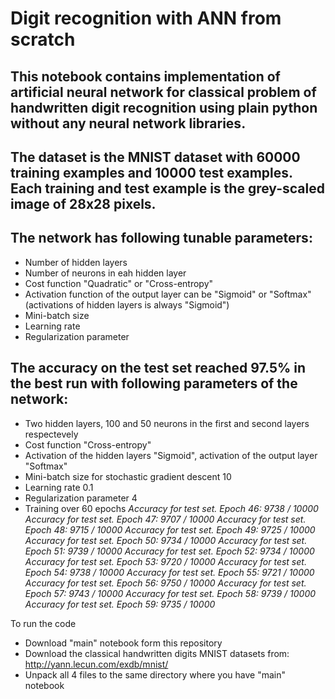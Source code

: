 # Digit recognition with ANN from scratch

## This notebook contains implementation of artificial neural network for classical problem of handwritten digit recognition using plain python without any neural network libraries.
## The dataset is the MNIST dataset with 60000 training examples and 10000 test examples. Each training and test example is the grey-scaled image of 28x28 pixels.
## The network has following tunable parameters:
* Number of hidden layers
* Number of neurons in eah hidden layer
* Cost function "Quadratic" or "Cross-entropy"
* Activation function of the output layer can be "Sigmoid" or "Softmax" (activations of hidden layers is always "Sigmoid")
* Mini-batch size
* Learning rate
* Regularization parameter
## The accuracy on the test set reached 97.5% in the best run with following parameters of the network:
* Two hidden layers, 100 and 50 neurons in the first and second layers respectevely
* Cost function "Cross-entropy"
* Activation of the hidden layers "Sigmoid", activation of the output layer "Softmax"
* Mini-batch size for stochastic gradient descent 10
* Learning rate 0.1
* Regularization parameter 4
* Training over 60 epochs
*Accuracy for test set. Epoch 46: 9738 / 10000
Accuracy for test set. Epoch 47: 9707 / 10000
Accuracy for test set. Epoch 48: 9715 / 10000
Accuracy for test set. Epoch 49: 9725 / 10000
Accuracy for test set. Epoch 50: 9734 / 10000
Accuracy for test set. Epoch 51: 9739 / 10000
Accuracy for test set. Epoch 52: 9734 / 10000
Accuracy for test set. Epoch 53: 9720 / 10000
Accuracy for test set. Epoch 54: 9738 / 10000
Accuracy for test set. Epoch 55: 9721 / 10000
Accuracy for test set. Epoch 56: 9750 / 10000
Accuracy for test set. Epoch 57: 9743 / 10000
Accuracy for test set. Epoch 58: 9739 / 10000
Accuracy for test set. Epoch 59: 9735 / 10000*

To run the code
- Download "main" notebook form this repository
- Download the classical handwritten digits MNIST datasets from:
http://yann.lecun.com/exdb/mnist/
- Unpack all 4 files to the same directory where you have "main" notebook

